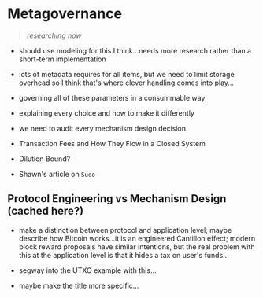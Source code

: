 # Metagovernance
> *researching now*

* should use modeling for this I think...needs more research rather than a short-term implementation

* lots of metadata requires for all items, but we need to limit storage overhead so I think that's where clever handling comes into play...

* governing all of these parameters in a consummable way
* explaining every choice and how to make it differently
* we need to audit every mechanism design decision

* Transaction Fees and How They Flow in a Closed System
* Dilution Bound?

* Shawn's article on `Sudo`

## Protocol Engineering vs Mechanism Design (cached here?)

* make a distinction between protocol and application level; maybe describe how Bitcoin works...it is an engineered Cantillon effect; modern block reward proposals have similar intentions, but the real problem with this at the application level is that it hides a tax on user's funds...
* segway into the UTXO example with this...

* maybe make the title more specific...